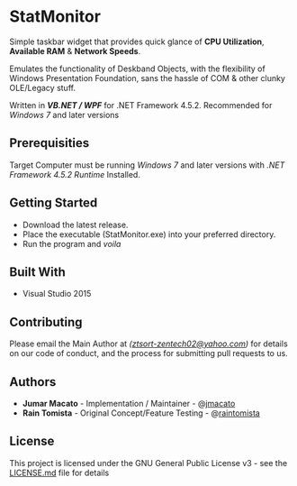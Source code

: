 # StatMonitor

Simple taskbar widget that provides quick glance of **CPU Utilization**, **Available RAM** &amp; **Network Speeds**.

Emulates the functionality of Deskband Objects, with the flexibility of Windows Presentation Foundation, sans the hassle of COM & other clunky OLE/Legacy stuff.

Written in _**VB.NET / WPF**_ for .NET Framework 4.5.2. 
Recommended for _Windows 7_ and later versions

## Prerequisities


Target Computer must be running _Windows 7_ and later versions with _.NET Framework 4.5.2 Runtime_ Installed.


## Getting Started

* Download the latest release.
* Place the executable (StatMonitor.exe) into your preferred directory.
* Run the program and _voila_


## Built With

* Visual Studio 2015

## Contributing

Please email the Main Author at _(ztsort-zentech02@yahoo.com)_ for details on our code of conduct, and the process for submitting pull requests to us.


## Authors

* **Jumar Macato** - Implementation / Maintainer - @[jmacato](https://github.com/jmacato)
* **Rain Tomista** - Original Concept/Feature Testing - @[raintomista](https://github.com/raintomista)


## License

This project is licensed under the GNU General Public License v3 - see the [LICENSE.md](LICENSE.md) file for details
